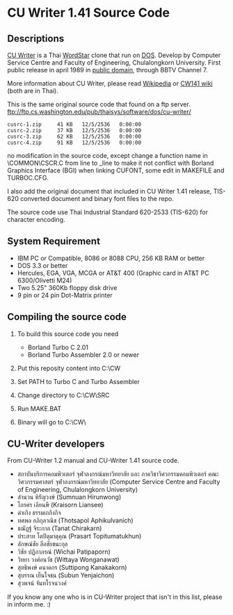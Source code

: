 CU Writer 1.41 Source Code
==========================

Descriptions
------------
[CU Writer](http://th.wikipedia.org/wiki/%E0%B8%8B%E0%B8%B5%E0%B8%A2%E0%B8%B9%E0%B9%84%E0%B8%A3%E0%B9%80%E0%B8%95%E0%B8%AD%E0%B8%A3%E0%B9%8C) is a Thai [WordStar](https://en.wikipedia.org/wiki/WordStar) clone that run on [DOS](https://en.wikipedia.org/wiki/DOS).
Develop by Computer Service Centre and Faculty of Engineering, Chulalongkorn University.
First public release in april 1989 in [public domain](http://unlicense.org/),
through BBTV Channel 7.

More information about CU Writer, please read [Wikipedia](http://th.wikipedia.org/wiki/%E0%B8%8B%E0%B8%B5%E0%B8%A2%E0%B8%B9%E0%B9%84%E0%B8%A3%E0%B9%80%E0%B8%95%E0%B8%AD%E0%B8%A3%E0%B9%8C) or [CW141 wiki](https://github.com/kytulendu/CW141/wiki) (both are in Thai).

This is the same original source code that found on a ftp server.
ftp://ftp.cs.washington.edu/pub/thaisys/software/dos/cu-writer/

    cusrc-1.zip 	41 KB 	12/5/2536 	0:00:00
    cusrc-2.zip 	37 KB 	12/5/2536 	0:00:00
    cusrc-3.zip 	62 KB 	12/5/2536 	0:00:00
    cusrc-4.zip 	91 KB 	12/5/2536 	0:00:00

no modification in the source code, except change a function name
in \COMMON\CSCR.C from line to _line to make it not conflict with
Borland Graphics Interface (BGI) when linking CUFONT,
some edit in MAKEFILE and TURBOC.CFG.

I also add the original document that included in CU Writer 1.41 release,
TIS-620 converted document and binary font files to the repo.

The source code use Thai Industrial Standard 620-2533 (TIS-620)
for character encoding.

System Requirement
------------------

  * IBM PC or Compatible, 8086 or 8088 CPU, 256 KB RAM or better
  * DOS 3.3 or better
  * Hercules, EGA, VGA, MCGA or AT&T 400 (Graphic card in AT&T PC 6300/Olivetti M24)
  * Two 5.25" 360Kb floppy disk drive
  * 9 pin or 24 pin Dot-Matrix printer

Compiling the source code
-------------------------

1. To build this source code you need

   - Borland Turbo C 2.01
   - Borland Turbo Assembler 2.0 or newer
   
2. Put this reposity content into C:\CW
3. Set PATH to Turbo C and Turbo Assembler
4. Change directory to C:\CW\SRC
5. Run MAKE.BAT
6. Binary will go to C:\CW\

CU-Writer developers
--------------------
From CU-Writer 1.2 manual and CU-Writer 1.41 source code.

* สถาบันบริการคอมพิวเตอร์ จุฬาลงกรณ์มหาวิทยาลัย และ ภาควิชาวิศวกรรมคอมพิวเตอร์ คณะวิศวกรรมศาสตร์ จุฬาลงกรณ์มหาวิทยาลัย
(Computer Service Centre and Faculty of Engineering, Chulalongkorn University)
* สำนวน หิรัญวงษ์ 
(Sumnuan Hirunwong)
* ไกรศร เลียนษี
(Kraisorn  Liansee)
* ดำเกิง ธรรมเถกิงกิจ
* ทศพล อภิกุลวณิช
(Thotsapol Aphikulvanich)
* ธณัฎฐ์ จิระกาล
(Tanat Chirakarn)
* ประสาท โตปิตุมาตุคุณ
(Prasart Topitumatukhun)
* ลักษณ์ชัย ลือชัยชนะกุล
* วิชัย ปฏิภาภรณ์
(Wichai Patipaporn)
* วิทยา วงศ์อนวัช
(Wittaya Wonganawat)
* สุทธิพงษ์ คนาคกร
(Suttipong Kanakakorn)
* สุบรรณ เย็นใจชน
(Subun Yenjaichon)
* สุวพจน์ จันทโรจนวงศ์

If you know any one who is in CU-Writer project that isn't in this list,
please in inform me. :)
